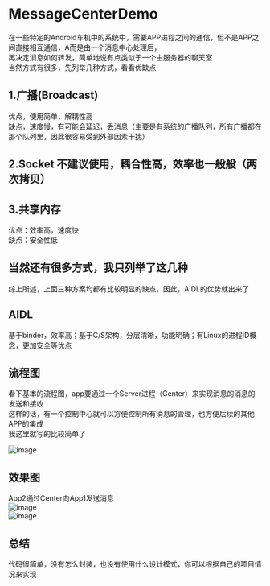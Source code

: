 # MessageCenterDemo
在一些特定的Android车机中的系统中，需要APP进程之间的通信，但不是APP之间直接相互通信，A而是由一个消息中心处理后，</br>
再决定消息如何转发，简单地说有点类似于一个由服务器的聊天室</br>
当然方式有很多，先列举几种方式，看看优缺点<Br/>
## 1.广播(Broadcast)
优点，使用简单，解耦性高<Br/>
缺点，速度慢，有可能会延迟，丢消息（主要是有系统的广播队列，所有广播都在那个队列里，因此很容易受到外部因素干扰）<Br/>
## 2.Socket 不建议使用，耦合性高，效率也一般般（两次拷贝）
## 3.共享内存 
优点：效率高，速度快<Br/>
缺点：安全性低<Br/>

## 当然还有很多方式，我只列举了这几种<Br/>
综上所述，上面三种方案均都有比较明显的缺点，因此，AIDL的优势就出来了<Br/>
## AIDL
基于binder，效率高；基于C/S架构，分层清晰，功能明确；有Linux的进程ID概念，更加安全等优点<Br/>
## 流程图
看下基本的流程图，app要通过一个Server进程（Center）来实现消息的消息的发送和接收<Br/>
这样的话，有一个控制中心就可以方便控制所有消息的管理，也方便后续的其他APP的集成<Br/>
我这里就写的比较简单了

![image](https://github.com/helang1991/MessageCenterDemo/blob/master/png/test.png)

## 效果图
App2通过Center向App1发送消息<Br/>
![image](https://github.com/helang1991/MessageCenterDemo/blob/master/png/app2.png)<Br/>
![image](https://github.com/helang1991/MessageCenterDemo/blob/master/png/app1.png)

## 总结
代码很简单，没有怎么封装，也没有使用什么设计模式，你可以根据自己的项目情况来实现<Br/>




